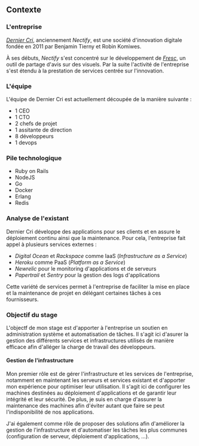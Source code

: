 ## Contexte

### L'entreprise

*[Dernier Cri](http://derniercri.io)*, anciennement *Nectify*, est une société d'innovation digitale fondée en 2011 par Benjamin Tierny et Robin Komiwes.

À ses débuts, *Nectify* s'est concentré sur le développement de *[Fresc](http://fre.sc)*, un outil de partage d'avis sur des visuels. Par la suite l'activité de l'entreprise s'est étendu à la prestation de services centrée sur l'innovation.

### L'équipe

L'équipe de Dernier Cri est actuellement découpée de la manière suivante :

+ 1 CEO
+ 1 CTO
+ 2 chefs de projet
+ 1 assitante de direction
+ 8 développeurs
+ 1 devops

### Pile technologique

+ Ruby on Rails
+ NodeJS
+ Go
+ Docker
+ Erlang
+ Redis

### Analyse de l'existant

Dernier Cri développe des applications pour ses clients et en assure le déploiement continu ainsi que la maintenance. Pour cela, l'entreprise fait appel à plusieurs services externes :

+ *Digital Ocean* et *Rackspace* comme IaaS (*Infrastructure as a Service*)
+ *Heroku* comme PaaS (*Platform as a Service*)
+ *Newrelic* pour le monitoring d'applications et de serveurs
+ *Papertrail* et *Sentry* pour la gestion des logs d'applications

Cette variété de services permet à l'entreprise de faciliter la mise en place et la maintenance de projet en délégant certaines tâches à ces fournisseurs.

### Objectif du stage

L'objectf de mon stage est d'apporter à l'entreprise un soutien en administration système et automatisation de tâches. Il s'agit ici d'asurer la gestion des différents services et infrastructures utilisés de manière efficace afin d'alléger la charge de travail des développeurs.

#### Gestion de l'infrastructure

Mon premier rôle est de gérer l'infrastructure et les services de l'entreprise, notamment en maintenant les serveurs et services existant et d'apporter mon expérience pour optimiser leur utilisation. Il s'agit ici de configurer les machines destinées au déploiement d'applications et de garantir leur intégrité et leur sécurité. De plus, je suis en charge d'assurer la maintenance des machines afin d'éviter autant que faire se peut l'indisponibilité de nos applications.

J'ai également comme rôle de proposer des solutions afin d'améliorer la gestion de l'infrastructure et d'automatiser les tâches les plus communes (configuration de serveur, déploiement d'applications, ...).
